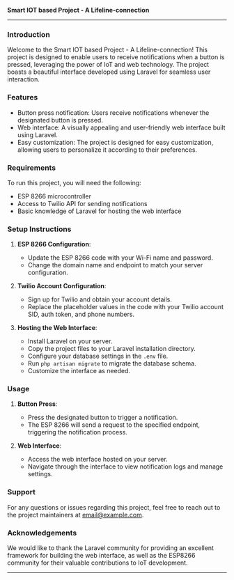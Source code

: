 **Smart IOT based Project - A Lifeline-connection**

---

### Introduction
Welcome to the Smart IOT based Project - A Lifeline-connection! This project is designed to enable users to receive notifications when a button is pressed, leveraging the power of IoT and web technology. The project boasts a beautiful interface developed using Laravel for seamless user interaction.

### Features
- Button press notification: Users receive notifications whenever the designated button is pressed.
- Web interface: A visually appealing and user-friendly web interface built using Laravel.
- Easy customization: The project is designed for easy customization, allowing users to personalize it according to their preferences.

### Requirements
To run this project, you will need the following:
- ESP 8266 microcontroller
- Access to Twilio API for sending notifications
- Basic knowledge of Laravel for hosting the web interface

### Setup Instructions
1. **ESP 8266 Configuration**:
   - Update the ESP 8266 code with your Wi-Fi name and password.
   - Change the domain name and endpoint to match your server configuration.

2. **Twilio Account Configuration**:
   - Sign up for Twilio and obtain your account details.
   - Replace the placeholder values in the code with your Twilio account SID, auth token, and phone numbers.

3. **Hosting the Web Interface**:
   - Install Laravel on your server.
   - Copy the project files to your Laravel installation directory.
   - Configure your database settings in the `.env` file.
   - Run `php artisan migrate` to migrate the database schema.
   - Customize the interface as needed.

### Usage
1. **Button Press**:
   - Press the designated button to trigger a notification.
   - The ESP 8266 will send a request to the specified endpoint, triggering the notification process.

2. **Web Interface**:
   - Access the web interface hosted on your server.
   - Navigate through the interface to view notification logs and manage settings.

### Support
For any questions or issues regarding this project, feel free to reach out to the project maintainers at [email@example.com](mailto:email@example.com).

### Acknowledgements
We would like to thank the Laravel community for providing an excellent framework for building the web interface, as well as the ESP8266 community for their valuable contributions to IoT development.

---
